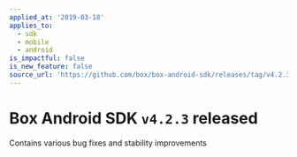 ```yaml
---
applied_at: '2019-03-18'
applies_to:
  - sdk
  - mobile
  - android
is_impactful: false
is_new_feature: false
source_url: 'https://github.com/box/box-android-sdk/releases/tag/v4.2.3'
---
```

# Box Android SDK `v4.2.3` released

Contains various bug fixes and stability improvements